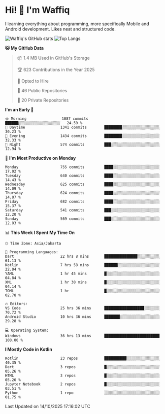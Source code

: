 
# Hi! 👋 I'm Waffiq

I learning everything about programming, more specifically Mobile and Android development. Likes neat and structured code.

<!-- Get to know more about me?

<a href="https://www.linkedin.com/in/waffiqaziz/"><img src="https://img.shields.io/static/v1?label=%20&message=LinkedIn&logo=linkedin&logoColor=white&color=0A66C2&style=for-the-badge" alt="LinkedIn"></a>
<a href="https://www.instagram.com/waffiqaziz/"><img src="https://img.shields.io/static/v1?label=%20&message=instagram&logo=instagram&logoColor=white&labelColor=%23E1306C&color=%23E1306C&style=for-the-badge" alt="Instagram"></a>
<a href="https://web.facebook.com/WaffiqAziz/"><img src="https://img.shields.io/static/v1?label=%20&message=Facebook&logo=facebook&logoColor=white&color=1877F2&style=for-the-badge" alt="Facebook"></a>
<a href="https://twitter.com/waffiqaziz"><img src="https://img.shields.io/static/v1?label=%20&message=X&logo=x&logoColor=white&color=000000&style=for-the-badge" alt="X"></a> -->

![Waffiq's GitHub stats](https://github-readme-stats-eight-theta.vercel.app/api?username=waffiqaziz&show_icons=true&include_all_commits=true&count_private=true&theme=dark)
![Top Langs](https://github-readme-stats.vercel.app/api/top-langs/?username=waffiqaziz&layout=compact&langs_count=8&theme=dark)

<!--START_SECTION:waka-->
**🐱 My GitHub Data** 

> 📦 1.4 MB Used in GitHub's Storage 
 > 
> 🏆 623 Contributions in the Year 2025
 > 
> 💼 Opted to Hire
 > 
> 📜 46 Public Repositories 
 > 
> 🔑 20 Private Repositories 
 > 
**I'm an Early 🐤** 

```text
🌞 Morning                1087 commits        ██████░░░░░░░░░░░░░░░░░░░   24.50 % 
🌆 Daytime                1341 commits        ████████░░░░░░░░░░░░░░░░░   30.23 % 
🌃 Evening                1434 commits        ████████░░░░░░░░░░░░░░░░░   32.33 % 
🌙 Night                  574 commits         ███░░░░░░░░░░░░░░░░░░░░░░   12.94 % 
```
📅 **I'm Most Productive on Monday** 

```text
Monday                   755 commits         ████░░░░░░░░░░░░░░░░░░░░░   17.02 % 
Tuesday                  640 commits         ████░░░░░░░░░░░░░░░░░░░░░   14.43 % 
Wednesday                625 commits         ████░░░░░░░░░░░░░░░░░░░░░   14.09 % 
Thursday                 624 commits         ████░░░░░░░░░░░░░░░░░░░░░   14.07 % 
Friday                   682 commits         ████░░░░░░░░░░░░░░░░░░░░░   15.37 % 
Saturday                 541 commits         ███░░░░░░░░░░░░░░░░░░░░░░   12.20 % 
Sunday                   569 commits         ███░░░░░░░░░░░░░░░░░░░░░░   12.83 % 
```


📊 **This Week I Spent My Time On** 

```text
🕑︎ Time Zone: Asia/Jakarta

💬 Programming Languages: 
Dart                     22 hrs 8 mins       ███████████████░░░░░░░░░░   61.13 % 
Kotlin                   7 hrs 58 mins       ██████░░░░░░░░░░░░░░░░░░░   22.04 % 
YAML                     1 hr 45 mins        █░░░░░░░░░░░░░░░░░░░░░░░░   04.84 % 
XML                      1 hr 30 mins        █░░░░░░░░░░░░░░░░░░░░░░░░   04.14 % 
TOML                     1 hr                █░░░░░░░░░░░░░░░░░░░░░░░░   02.78 % 

🔥 Editors: 
VS Code                  25 hrs 36 mins      ██████████████████░░░░░░░   70.72 % 
Android Studio           10 hrs 36 mins      ███████░░░░░░░░░░░░░░░░░░   29.28 % 

💻 Operating System: 
Windows                  36 hrs 13 mins      █████████████████████████   100.00 % 
```

**I Mostly Code in Kotlin** 

```text
Kotlin                   23 repos            ██████████░░░░░░░░░░░░░░░   40.35 % 
Dart                     3 repos             █░░░░░░░░░░░░░░░░░░░░░░░░   05.26 % 
HTML                     3 repos             █░░░░░░░░░░░░░░░░░░░░░░░░   05.26 % 
Jupyter Notebook         2 repos             █░░░░░░░░░░░░░░░░░░░░░░░░   03.51 % 
Python                   1 repo              ░░░░░░░░░░░░░░░░░░░░░░░░░   01.75 % 
```




 Last Updated on 14/10/2025 17:16:02 UTC
<!--END_SECTION:waka-->
